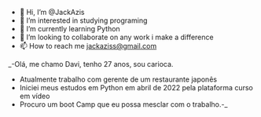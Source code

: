 - 👋 Hi, I’m @JackAzis
- 👀 I’m interested in studying programing
- 🌱 I’m currently learning Python
- 💞️ I’m looking to collaborate on any work i make a difference
- 📫 How to reach me jackaziss@gmail.com

_-Olá, me chamo Davi, tenho 27 anos, sou carioca.
- Atualmente trabalho com gerente de um restaurante japonês
- Iniciei meus estudos em Python em abril de 2022 pela plataforma curso em vídeo 
- Procuro um boot Camp que eu possa mesclar com o trabalho.-_
<!---
JackAzis/JackAzis is a ✨ special ✨ repository because its `README.md` (this file) appears on your GitHub profile.
You can click the Preview link to take a look at your changes.
--->
